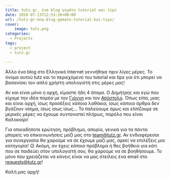 ```yaml
---
title: tutz.gr, ένα blog γεμάτο tutorial και tips
date: 2010-07-13T12:53:16+00:00
url: /tutz-gr-ena-blog-gemato-tutorial-kai-tips/
cover:
    image: tutz.png
categories:
  - Projects
tags:
  - project
  - tutz.gr

---
```

Άλλο ένα blog στο Ελληνικό Internet γεννήθηκε πριν λίγες μέρες. Το όνομα αυτού tutz και το περιεχόμενό του tutorial και tips για ότι μπορεί να βασανίσει τον απλό χρήστη υπολογιστή στις μέρες μας!

Αν και είναι μόνο η αρχή, είμαστε ήδη 4 άτομα. Ο Δημήτρης και εγώ που είχαμε την ιδέα παρέα με τον <a href="http://greekyblog.wordpress.com/" class="broken_link" rel="nofollow">Γιάννη</a> και τον [Απόστολο](http://apas.gr/). Όπως είπα, μιας και είναι αρχή, ίσως προσέξεις κάποια λαθάκια, ίσως κάποια άρθρα δεν βγάζουν νόημα, ίσως ίσως ίσως&#8230; Το παλεύουμε όμως και ελπίζουμε σε μερικές μέρες να έχουμε συντονιστεί πλήρως, παρόλο που είναι Καλοκαίρι!

Για οποιαδήποτε ερώτηση, πρόβλημα, απορία, γενικά για τα πάντα μπορείς να επικοινωνήσεις μαζί μας στο team@tutz.gr. Αν ενδιαφέρεσαι για συνεργασία θα χαρούμε να σε έχουμε μαζί μας, αρκεί να επιλέξεις μια κατηγορία! 😉 Ακόμη, αν έχεις κάποιο πρόβλημα ή θες βοήθεια για κάτι που σε παιδεύει στον υπολογιστή σου, θα χαρούμε να σε βοηθήσουμε. Το μόνο που χρειάζεται να κάνεις είναι να μας στείλεις ένα email στο requests@tutz.gr!

Καλή μας αρχή!